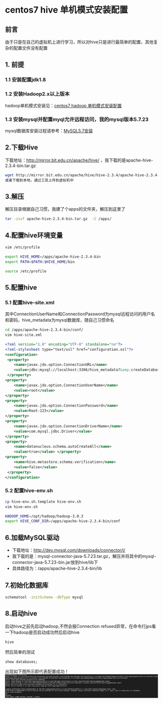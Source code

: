 # centos7 hive 单机模式安装配置
## 前言
由于只是在自己的虚拟机上进行学习，所以对hive只是进行最简单的配置，其他复杂的配置文件没有配置
## 1. 前提
### 1.1 安装配置jdk1.8
### 1.2 安装Hadoop2.x以上版本
hadoop单机模式安装见：[centos7 hadoop 单机模式安装配置](https://github.com/zhengyue2018/bigdata_learn/blob/master/centos7%20hadoop%20%E5%8D%95%E6%9C%BA%E6%A8%A1%E5%BC%8F%E5%AE%89%E8%A3%85%E9%85%8D%E7%BD%AE.md)
### 1.3  安装mysql并配置myql允许远程访问，我的mysql版本5.7.23
mysql数据库安装过程请参考：[MySQL5.7安装](https://github.com/zhengyue2018/bigdata_learn/blob/master/MySQL5.7%E5%AE%89%E8%A3%85.md)
## 2.下载Hive
下载地址：http://mirror.bit.edu.cn/apache/hive/ ，我下载的是apache-hive-2.3.4-bin.tar.gz
```sh
wget http://mirror.bit.edu.cn/apache/hive/hive-2.3.4/apache-hive-2.3.4-bin.tar.gz
或者下载到本地，通过工具上传到虚拟机中
```
## 3.解压
解压目录根据自己习惯，我建了个apps的文件夹，解压到这里了
```sh
tar -zxvf apache-hive-2.3.4-bin.tar.gz  -C /apps/
```
## 4.配置hive环境变量
```sh
vim /etc/profile
```
```sh
export HIVE_HOME=/apps/apache-hive-2.3.4-bin
export PATH=$PATH:$HIVE_HOME/bin
```
```sh
source /etc/profile
```
## 5.配置hive
### 5.1 配置hive-site.xml
其中ConnectionUserName和ConnectionPassword为mysql远程访问的用户名和密码，hive_metadata为mysql数据库，随自己习惯命名
```sh
cd /apps/apache-hive-2.3.4-bin/conf/
vim hive-site.xml
```
```xml
<?xml version="1.0" encoding="UTF-8" standalone="no"?>
<?xml-stylesheet type="text/xsl" href="configuration.xsl"?>
<configuration>
 <property>
    <name>javax.jdo.option.ConnectionURL</name>
    <value>jdbc:mysql://localhost:3306/hive_metadata?&amp;createDatabaseIfNotExist=true&amp;characterEncoding=UTF-8&amp;useSSL=false</value>
 </property>
<property>
    <name>javax.jdo.option.ConnectionUserName</name>
    <value>root</value>
</property>
<property>
    <name>javax.jdo.option.ConnectionPassword</name>
    <value>Root-123</value>
</property>
<property>
    <name>javax.jdo.option.ConnectionDriverName</name>
    <value>com.mysql.jdbc.Driver</value>
</property>
<property>
    <name>datanucleus.schema.autoCreateAll</name>
    <value>true</value> </property>
<property>
    <name>hive.metastore.schema.verification</name>
    <value>false</value>
 </property>
</configuration>
```
### 5.2 配置hive-env.sh
```sh
cp hive-env.sh.template hive-env.sh
vim hive-env.sh
```
```sh
HADOOP_HOME=/opt/hadoop/hadoop-3.0.3
export HIVE_CONF_DIR=/apps/apache-hive-2.3.4-bin/conf
```
## 6.加载MySQL驱动
- 下载地址：http://dev.mysql.com/downloads/connector/j/ 
- 我下载的是：mysql-connector-java-5.7.23.tar.gz，解压并将其中的mysql-connector-java-5.7.23-bin.jar放到hive/lib下
- 具体路径为：/apps/apache-hive-2.3.4-bin/lib
## 7.初始化数据库
```sh
schematool -initSchema -dbType mysql
```
## 8.启动hive
启动hive之前先启动hadoop,不然会报Connection refused异常，在命令行jps看一下hadoop是否启动成功然后启动hive
```sh
hive
```
然后简单的测试
```sql
show databases;
```
出现如下图所示即代表配置成功！
![hive](./pictures/hive_install.png)
